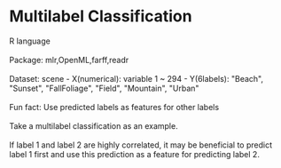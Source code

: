 # Multilabel Classification
R language
<br></br>
Package: mlr,OpenML,farff,readr
<br></br>
Dataset: scene
         - X(numerical): variable 1 ~ 294
         - Y(6labels): "Beach", "Sunset", "FallFoliage", "Field", "Mountain", "Urban"
<br></br>
Fun fact: Use predicted labels as features for other labels
<br></br>
Take a multilabel classification as an example.
<br></br>
If label 1 and label 2 are highly correlated, it may be beneficial to predict label 1 first and use this prediction as a feature for predicting label 2.

